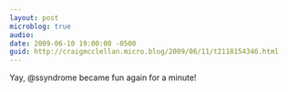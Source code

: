 ```yaml
---
layout: post
microblog: true
audio: 
date: 2009-06-10 19:00:00 -0500
guid: http://craigmcclellan.micro.blog/2009/06/11/t2118154346.html
---
```

Yay, @ssyndrome became fun again for a minute!
